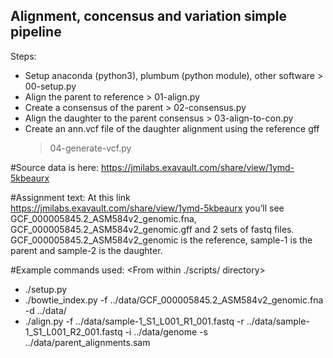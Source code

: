 ## Alignment, concensus and variation simple pipeline
Steps:
* Setup anaconda (python3), plumbum (python module), other software > 00-setup.py
* Align the parent to reference > 01-align.py
* Create a consensus of the parent > 02-consensus.py
* Align the daughter to the parent consensus > 03-align-to-con.py
* Create an ann.vcf file of the daughter alignment using the reference gff
    > 04-generate-vcf.py

#Source data is here:
https://jmilabs.exavault.com/share/view/1ymd-5kbeaurx

#Assignment text:
At this link https://jmilabs.exavault.com/share/view/1ymd-5kbeaurx you’ll see  GCF_000005845.2_ASM584v2_genomic.fna, GCF_000005845.2_ASM584v2_genomic.gff and 2 sets of fastq files. GCF_000005845.2_ASM584v2_genomic is the reference, sample-1 is the parent and sample-2 is the daughter.

#Example commands used:
<From within ./scripts/ directory>
* ./setup.py
* ./bowtie_index.py -f ../data/GCF_000005845.2_ASM584v2_genomic.fna -d ../data/
* ./align.py -f ../data/sample-1_S1_L001_R1_001.fastq -r ../data/sample-1_S1_L001_R2_001.fastq -i ../data/genome -s ../data/parent_alignments.sam


